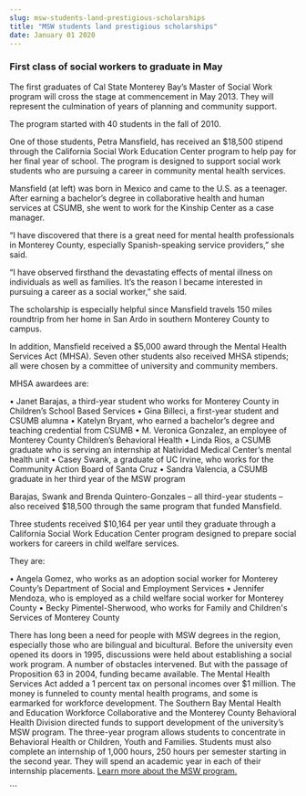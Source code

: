 ```yaml
---
slug: msw-students-land-prestigious-scholarships
title: "MSW students land prestigious scholarships"
date: January 01 2020
---
```


 
<h3>First class of social workers to graduate in May</h3>
<p>
  The first graduates of Cal State Monterey Bay’s Master of Social Work program
  will cross the stage at commencement in May 2013. They will represent the
  culmination of years of planning and community support.
</p>
<p>The program started with 40 students in the fall of 2010.</p>
<p>
  One of those students, Petra Mansfield, has received an $18,500 stipend
  through the California Social Work Education Center program to help pay for
  her final year of school. The program is designed to support social work
  students who are pursuing a career in community mental health services.
</p>
<p>
  Mansfield (at left) was born in Mexico and came to the U.S. as a teenager.
  After earning a bachelor’s degree in collaborative health and human services
  at CSUMB, she went to work for the Kinship Center as a case manager.
</p>
<p>
  “I have discovered that there is a great need for mental health professionals
  in Monterey County, especially Spanish-speaking service providers,” she said.
</p>
<p>
  “I have observed firsthand the devastating effects of mental illness on
  individuals as well as families. It’s the reason I became interested in
  pursuing a career as a social worker,” she said.
</p>
<p>
  The scholarship is especially helpful since Mansfield travels 150 miles
  roundtrip from her home in San Ardo in southern Monterey County to campus.
</p>
<p>
  In addition, Mansfield received a $5,000 award through the Mental Health
  Services Act (MHSA). Seven other students also received MHSA stipends; all
  were chosen by a committee of university and community members.
</p>
<p>MHSA awardees are:</p>
<p>
  • Janet Barajas, a third-year student who works for Monterey County in
  Children’s School Based Services • Gina Billeci, a first-year student and
  CSUMB alumna • Katelyn Bryant, who earned a bachelor’s degree and teaching
  credential from CSUMB • M. Veronica Gonzalez, an employee of Monterey County
  Children’s Behavioral Health • Linda Rios, a CSUMB graduate who is serving an
  internship at Natividad Medical Center’s mental health unit • Casey Swank, a
  graduate of UC Irvine, who works for the Community Action Board of Santa Cruz
  • Sandra Valencia, a CSUMB graduate in her third year of the MSW program
</p>
<p>
  Barajas, Swank and Brenda Quintero-Gonzales – all third-year students – also
  received $18,500 through the same program that funded Mansfield.
</p>
<p>
  Three students received $10,164 per year until they graduate through a
  California Social Work Education Center program designed to prepare social
  workers for careers in child welfare services.
</p>
<p>They are:</p>
<p>
  • Angela Gomez, who works as an adoption social worker for Monterey County’s
  Department of Social and Employment Services • Jennifer Mendoza, who is
  employed as a child welfare social worker for Monterey County • Becky
  Pimentel-Sherwood, who works for Family and Children's Services of Monterey
  County
</p>
<p>
  There has long been a need for people with MSW degrees in the region,
  especially those who are bilingual and bicultural. Before the university even
  opened its doors in 1995, discussions were held about establishing a social
  work program. A number of obstacles intervened. But with the passage of
  Proposition 63 in 2004, funding became available. The Mental Health Services
  Act added a 1 percent tax on personal incomes over $1 million. The money is
  funneled to county mental health programs, and some is earmarked for workforce
  development. The Southern Bay Mental Health and Education Workforce
  Collaborative and the Monterey County Behavioral Health Division directed
  funds to support development of the university’s MSW program. The three-year
  program allows students to concentrate in Behavioral Health or Children, Youth
  and Families. Students must also complete an internship of 1,000 hours, 250
  hours per semester starting in the second year. They will spend an academic
  year in each of their internship placements.
  <a href="https://csumb.edu/msw">Learn more about the MSW program.</a>
</p>
<p></p>
<p></p>
```
